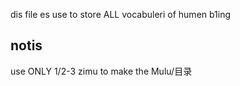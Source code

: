 dis file es use to store ALL vocabuleri of humen b1ing

notis
-----

use ONLY 1/2-3 zimu to make the Mulu/目录
